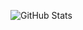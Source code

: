 ![GitHub Stats](https://github-readme-stats.vercel.app/api?username=mohammedibrahimshawon&theme=blueberry&show_icons=true&hide_border=true&count_private=true)

<!---
mohammedibrahimshawon/mohammedibrahimshawon is a ✨ special ✨ repository because its `README.md` (this file) appears on your GitHub profile.
You can click the Preview link to take a look at your changes.
--->
